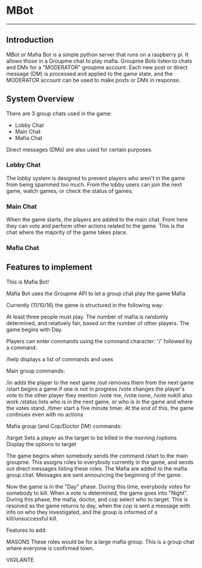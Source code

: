 # MBot
---

## Introduction

MBot or Mafia Bot is a simple python server that runs on a raspberry pi. It allows those
in a Groupme chat to play mafia. Groupme Bots listen to chats and DMs for a "MODERATOR"
groupme account. Each new post or direct message (DM) is processed and applied to the game state,
and the MODERATOR account can be used to make posts or DMs in response.

## System Overview

There are 3 group chats used in the game:
  * Lobby Chat
* Main Chat
* Mafia Chat

Direct messages (DMs) are also used for certain purposes.

### Lobby Chat

The lobby system is designed to prevent players who aren't in the game from being
spammed too much. From the lobby users can join the next game, watch games, or check
the status of games.

### Main Chat

When the game starts, the players are added to the main chat. From here they can
vote and perform other actions related to the game. This is the chat where the majority
of the game takes place.

### Mafia Chat

## Features to implement


This is Mafia Bot!

Mafia Bot uses the Groupme API to let a group chat play the game Mafia

Currently (11/10/16) the game is structured in the following way:

At least three people must play.
The number of mafia is randomly determined, and relatively fair, based on the number of other players.
The game begins with Day.

Players can enter commands using the command character: '/' followed by a command.

/help		displays a list of commands and uses

Main group commands:

/in		adds the player to the next game
/out		removes them from the next game
/start	begins a game if one is not in progress
/vote		changes the player's vote to the other player they mention
		/vote me, /vote none, /vote nokill also work
/status	lists who is in the next game, or who is in the game and where the votes stand.
/timer	start a five minute timer. At the end of this, the game continues even with no actions

Mafia group (and Cop/Doctor DM) commands:

/target		Sets a player as the target to be killed in the morning
/options	Display the options to target

The game begins when somebody sends the command /start to the main groupme. This assigns roles to everybody currently in the game, and sends out direct messages listing these roles. The Mafia are added to the mafia group chat. Messages are sent announcing the beginning of the game.

Now the game is in the "Day" phase. During this time, everybody votes for somebody to kill. When a vote is determined, the game goes into "Night". During this phase, the mafia, doctor, and cop select who to target. This is resolved as the game returns to day, when the cop is sent a message with info on who they investigated, and the group is informed of a kill/unsuccessful kill.


Features to add:

MASONS		These roles would be for a large mafia group. This is a group chat where everyone is confirmed town.

VIGILANTE		
